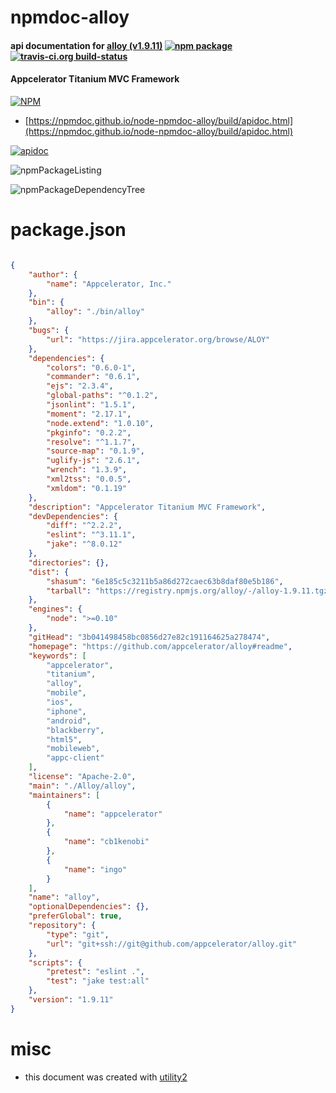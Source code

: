 # npmdoc-alloy

#### api documentation for  [alloy (v1.9.11)](https://github.com/appcelerator/alloy#readme)  [![npm package](https://img.shields.io/npm/v/npmdoc-alloy.svg?style=flat-square)](https://www.npmjs.org/package/npmdoc-alloy) [![travis-ci.org build-status](https://api.travis-ci.org/npmdoc/node-npmdoc-alloy.svg)](https://travis-ci.org/npmdoc/node-npmdoc-alloy)

#### Appcelerator Titanium MVC Framework

[![NPM](https://nodei.co/npm/alloy.png?downloads=true&downloadRank=true&stars=true)](https://www.npmjs.com/package/alloy)

- [https://npmdoc.github.io/node-npmdoc-alloy/build/apidoc.html](https://npmdoc.github.io/node-npmdoc-alloy/build/apidoc.html)

[![apidoc](https://npmdoc.github.io/node-npmdoc-alloy/build/screenCapture.buildCi.browser.%252Ftmp%252Fbuild%252Fapidoc.html.png)](https://npmdoc.github.io/node-npmdoc-alloy/build/apidoc.html)

![npmPackageListing](https://npmdoc.github.io/node-npmdoc-alloy/build/screenCapture.npmPackageListing.svg)

![npmPackageDependencyTree](https://npmdoc.github.io/node-npmdoc-alloy/build/screenCapture.npmPackageDependencyTree.svg)



# package.json

```json

{
    "author": {
        "name": "Appcelerator, Inc."
    },
    "bin": {
        "alloy": "./bin/alloy"
    },
    "bugs": {
        "url": "https://jira.appcelerator.org/browse/ALOY"
    },
    "dependencies": {
        "colors": "0.6.0-1",
        "commander": "0.6.1",
        "ejs": "2.3.4",
        "global-paths": "^0.1.2",
        "jsonlint": "1.5.1",
        "moment": "2.17.1",
        "node.extend": "1.0.10",
        "pkginfo": "0.2.2",
        "resolve": "^1.1.7",
        "source-map": "0.1.9",
        "uglify-js": "2.6.1",
        "wrench": "1.3.9",
        "xml2tss": "0.0.5",
        "xmldom": "0.1.19"
    },
    "description": "Appcelerator Titanium MVC Framework",
    "devDependencies": {
        "diff": "^2.2.2",
        "eslint": "^3.11.1",
        "jake": "^8.0.12"
    },
    "directories": {},
    "dist": {
        "shasum": "6e185c5c3211b5a86d272caec63b8daf80e5b186",
        "tarball": "https://registry.npmjs.org/alloy/-/alloy-1.9.11.tgz"
    },
    "engines": {
        "node": ">=0.10"
    },
    "gitHead": "3b041498458bc0856d27e82c191164625a278474",
    "homepage": "https://github.com/appcelerator/alloy#readme",
    "keywords": [
        "appcelerator",
        "titanium",
        "alloy",
        "mobile",
        "ios",
        "iphone",
        "android",
        "blackberry",
        "html5",
        "mobileweb",
        "appc-client"
    ],
    "license": "Apache-2.0",
    "main": "./Alloy/alloy",
    "maintainers": [
        {
            "name": "appcelerator"
        },
        {
            "name": "cb1kenobi"
        },
        {
            "name": "ingo"
        }
    ],
    "name": "alloy",
    "optionalDependencies": {},
    "preferGlobal": true,
    "repository": {
        "type": "git",
        "url": "git+ssh://git@github.com/appcelerator/alloy.git"
    },
    "scripts": {
        "pretest": "eslint .",
        "test": "jake test:all"
    },
    "version": "1.9.11"
}
```



# misc
- this document was created with [utility2](https://github.com/kaizhu256/node-utility2)
